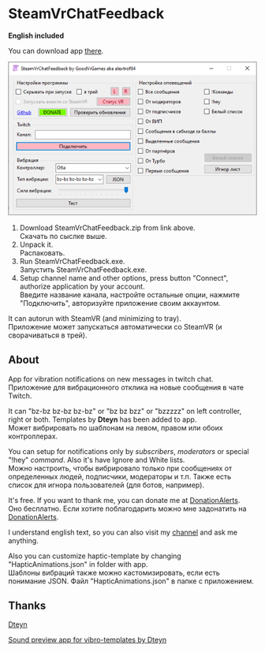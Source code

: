 # SteamVrChatFeedback
**English included**

You can download app [there](https://turnlive.ru/apps/SteamVrChatFeedback.zip).

![Looks like](https://github.com/alextrof94/SteamVrChatFeedback/blob/main/Images/main.png)

1. Download SteamVrChatFeedback.zip from link above. <br>Скачать по сыслке выше.
2. Unpack it. <br>Распаковать.
3. Run SteamVrChatFeedback.exe. <br>Запустить SteamVrChatFeedback.exe.
4. Setup channel name and other options, press button "Connect", authorize application by your account. <br>Введите название канала, настройте остальные опции, нажмите "Подключить", авторизуйте приложение своим аккаунтом.

It can autorun with SteamVR (and minimizing to tray). 
<br>Приложение может запускаться автоматически со SteamVR (и сворачиваться в трей).

## About
App for vibration notifications on new messages in twitch chat. 
<br>Приложение для вибрационного отклика на новые сообщения в чате Twitch.

It can "bz-bz bz-bz bz-bz" or "bz bz bzz" or "bzzzzz" on left controller, right or both. Templates by **Dteyn** has been added to app.
<br>Может вибрировать по шаблонам на левом, правом или обоих контроллерах.

You can setup for notifications only by *subscribers*, *moderators* or special "!hey" *command*. Also it's have Ignore and White lists.
<br>Можно настроить, чтобы вибрировало только при сообщениях от определенных людей, подписчики, модераторы и т.п. Также есть список для игнора пользователей (для ботов, например).

It's free. If you want to thank me, you can donate me at [DonationAlerts](https://www.donationalerts.com/r/goodvrgames).
<br>Оно бесплатно. Если хотите поблагодарить можно мне задонатить на [DonationAlerts](https://www.donationalerts.com/r/goodvrgames).

I understand english text, so you can also visit my [channel](https://www.twitch.tv/goodvrgames) and ask me anything.

Also you can customize haptic-template by changing "HapticAnimations.json" in folder with app.
<br>Шаблоны вибраций также можно кастомизировать, если есть понимание JSON. Файл "HapticAnimations.json" в папке с приложением.

## Thanks 
[Dteyn](https://github.com/Dteyn)

[Sound preview app for vibro-templates by Dteyn](https://github.com/Dteyn/HapticAnimationPreview)

